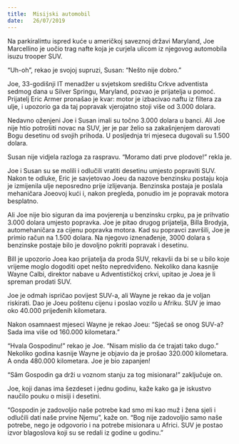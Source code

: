 ```yaml
---
title:  Misijski automobil
date:   26/07/2019
---
```


Na parkiraliπtu ispred kuće u američkoj saveznoj državi Maryland, Joe Marcellino je uočio trag nafte koja je curjela ulicom iz njegovog automobila isuzu trooper SUV.

“Uh-oh”, rekao je svojoj supruzi, Susan: “Nešto nije dobro.”

Joe, 33-godišnji IT menadžer u svjetskom središtu Crkve adventista sedmog dana u Silver Springu, Maryland, pozvao je prijatelja u pomoć. Prijatelj Eric Armer pronašao je kvar: motor je izbacivao naftu iz filtera za ulje, i upozorio ga da taj popravak vjerojatno stoji više od 3.000 dolara.

Nedavno oženjeni Joe i Susan imali su točno 3.000 dolara u banci. Ali Joe nije htio potrošiti novac na SUV, jer je par želio sa zakašnjenjem darovati Bogu desetinu od svojih prihoda. U posljednja tri mjeseca dugovali su 1.500 dolara.

Susan nije vidjela razloga za raspravu. “Moramo dati prve plodove!” rekla je.

Joe i Susan su se molili i odlučili vratiti desetinu umjesto popraviti SUV. Nakon te odluke, Eric je savjetovao Joeu da nazove benzinsku postaju koja je izmijenila ulje neposredno prije izlijevanja. Benzinska postaja je poslala mehaničara Joeovoj kući i, nakon pregleda, ponudio im je popravak motora besplatno.

Ali Joe nije bio siguran da ima povjerenja u benzinsku crpku, pa je prihvatio 3.000 dolara umjesto popravka. Joe je pitao drugog prijatelja, Billa Brodyja, automehaničara za cijenu popravka motora. Kad su popravci završili, Joe je primio račun na 1.500 dolara. Na njegovo iznenađenje, 3000 dolara s benzinske postaje bilo je dovoljno pokriti popravak i desetinu.

Bill je upozorio Joea kao prijatelja da proda SUV, rekavši da bi se u bilo koje vrijeme moglo dogoditi opet nešto nepredviđeno. Nekoliko dana kasnije Wayne Calbi, direktor nabave u Adventističkoj crkvi, upitao je Joea je li spreman prodati SUV.

Joe je odmah ispričao povijest SUV-a, ali Wayne je rekao da je voljan riskirati. Dao je Joeu poštenu cijenu i poslao vozilo u Afriku. SUV je imao oko 40.000 prijeđenih kilometara.

Nakon osamnaest mjeseci Wayne je rekao Joeu: “Sjećaš se onog SUV-a? Sada ima više od 160.000 kilometara.”

“Hvala Gospodinu!” rekao je Joe. “Nisam mislio da će trajati tako dugo.” Nekoliko godina kasnije Wayne je objavio da je prošao 320.000 kilometara. A onda 480.000 kilometara. Joe je bio zapanjen!

“Sâm Gospodin ga drži u voznom stanju za tog misionara!” zaključuje on.

Joe, koji danas ima šezdeset i jednu godinu, kaže kako ga je iskustvo naučilo pouku o misiji i desetini.

“Gospodin je zadovoljio naše potrebe kad smo mi kao muž i žena sjeli i odlučili dati naše prvine Njemu”, kaže on. “Bog nije zadovoljio samo naše potrebe, nego je odgovorio i na potrebe misionara u Africi. SUV je postao izvor blagoslova koji su se redali iz godine u godinu.”
